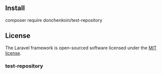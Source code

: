 
## Install

composer require donchenkoin/test-repository

## License

The Laravel framework is open-sourced software licensed under the [MIT license](https://opensource.org/licenses/MIT).
### test-repository
